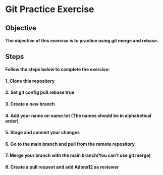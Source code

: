 # Git Practice Exercise
## Objective
#### The objective of this exercise is to practice using git merge and rebase.
## Steps
#### Follow the steps below to complete the exercise:
#### 1. Clone this repository
#### 2. Set git config pull.rebase true
#### 3. Create a new branch
#### 4. Add your name on name.txt (The names should be in alphabetical order)
#### 5. Stage and commit your changes
#### 6. Go to the main branch and pull from the remote repository
#### 7. Merge your branch with the main branch(You can’t use git merge)
#### 8. Create a pull request and add Adona12 as reviewer
